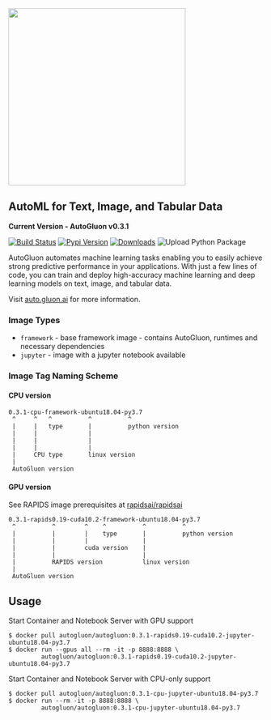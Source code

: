 <div align="left">
  <img src="https://user-images.githubusercontent.com/16392542/77208906-224aa500-6aba-11ea-96bd-e81806074030.png" width="350">
</div>

## AutoML for Text, Image, and Tabular Data
**Current Version - AutoGluon v0.3.1**

[![Build Status](https://ci.gluon.ai/view/all/job/autogluon/job/master/badge/icon)](https://ci.gluon.ai/view/all/job/autogluon/job/master/)
[![Pypi Version](https://img.shields.io/pypi/v/autogluon.svg)](https://pypi.org/project/autogluon/#history)
[![Downloads](https://pepy.tech/badge/autogluon)](https://pepy.tech/project/autogluon)
![Upload Python Package](https://github.com/awslabs/autogluon/workflows/Upload%20Python%20Package/badge.svg)

AutoGluon automates machine learning tasks enabling you to easily achieve strong predictive performance in your applications.  With just a few lines of code, you can train and deploy high-accuracy machine learning and deep learning models on text, image, and tabular data.

Visit [auto.gluon.ai](https://auto.gluon.ai) for more information.

### Image Types
* `framework` - base framework image - contains AutoGluon, runtimes and necessary dependencies
* `jupyter` - image with a jupyter notebook available

### Image Tag Naming Scheme

#### CPU version
```
0.3.1-cpu-framework-ubuntu18.04-py3.7
 ^     ^   ^          ^          ^
 |     |   type       |          python version
 |     |              |
 |     |              |
 |     |              |
 |     CPU type       linux version
 |
 AutoGluon version
```
#### GPU version
See RAPIDS image prerequisites at [rapidsai/rapidsai](https://hub.docker.com/r/rapidsai/rapidsai)
```
0.3.1-rapids0.19-cuda10.2-framework-ubuntu18.04-py3.7
 ^          ^        ^    ^          ^          ^
 |          |        |    type       |          python version
 |          |        |               |
 |          |        cuda version    |
 |          |                        |
 |          RAPIDS version           linux version
 |
 AutoGluon version
```

## Usage

Start Container and Notebook Server with GPU support

```shell
$ docker pull autogluon/autogluon:0.3.1-rapids0.19-cuda10.2-jupyter-ubuntu18.04-py3.7
$ docker run --gpus all --rm -it -p 8888:8888 \
         autogluon/autogluon:0.3.1-rapids0.19-cuda10.2-jupyter-ubuntu18.04-py3.7
```

Start Container and Notebook Server with CPU-only support

```shell
$ docker pull autogluon/autogluon:0.3.1-cpu-jupyter-ubuntu18.04-py3.7
$ docker run --rm -it -p 8888:8888 \
         autogluon/autogluon:0.3.1-cpu-jupyter-ubuntu18.04-py3.7
```

